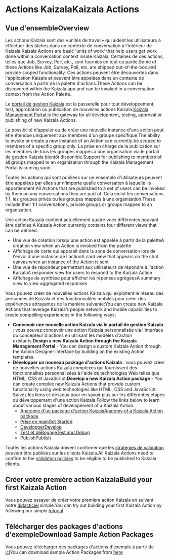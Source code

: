 # <a name="kaizala-actions"></a><span data-ttu-id="6882e-101">Actions Kaizala</span><span class="sxs-lookup"><span data-stu-id="6882e-101">Kaizala Actions</span></span>

## <a name="overview"></a><span data-ttu-id="6882e-102">Vue d'ensemble</span><span class="sxs-lookup"><span data-stu-id="6882e-102">Overview</span></span>
<span data-ttu-id="6882e-103">Les actions Kaizala sont des «unités de travail» qui aident les utilisateurs à effectuer des tâches dans un contexte de conversation à l'intérieur de Kaizala.</span><span class="sxs-lookup"><span data-stu-id="6882e-103">Kaizala Actions are basic 'units of work' that help users get work done within a conversation context inside Kaizala.</span></span> <span data-ttu-id="6882e-104">Certaines de ces actions, telles que Job, Survey, Poll, etc., sont fournies en tout ou partie.</span><span class="sxs-lookup"><span data-stu-id="6882e-104">Some of these Actions like Job, Survey, Poll, etc. are shipped out-of-the-box and provide scoped functionality.</span></span> <span data-ttu-id="6882e-105">Ces actions peuvent être découvertes dans l'application Kaizala et peuvent être appelées dans un contexte de conversation à partir de la palette d'actions.</span><span class="sxs-lookup"><span data-stu-id="6882e-105">These Actions can be discovered within the Kaizala app and can be invoked in a conversation context from the Action Palette.</span></span> 

<span data-ttu-id="6882e-106">Le [portail de gestion Kaizala](https://manage.kaiza.la) est la passerelle pour tout développement, test, approbation ou publication de nouvelles actions Kaizala.</span><span class="sxs-lookup"><span data-stu-id="6882e-106">[Kaizala Management Portal](https://manage.kaiza.la) is the gateway for all development, testing, approval or publishing of new Kaizala Actions.</span></span>

<span data-ttu-id="6882e-107">La possibilité d'appeler ou de créer une nouvelle instance d'une action peut être étendue uniquement aux membres d'un groupe spécifique.</span><span class="sxs-lookup"><span data-stu-id="6882e-107">The ability to invoke or create a new instance of an Action can currently be scoped to members of a specific group only.</span></span> <span data-ttu-id="6882e-108">La prise en charge de la publication sur les membres de tous les groupes mappés à une organisation via le portail de gestion Kaizala bientôt disponible.</span><span class="sxs-lookup"><span data-stu-id="6882e-108">Support for publishing to members of all groups mapped to an organization through the Kaizala Management Portal is coming soon.</span></span>

<span data-ttu-id="6882e-109">Toutes les actions qui sont publiées sur un ensemble d'utilisateurs peuvent être appelées par elles sur n'importe quelle conversation à laquelle ils appartiennent.</span><span class="sxs-lookup"><span data-stu-id="6882e-109">All Actions that are published to a set of users can be invoked by them on any conversations they are part of.</span></span> <span data-ttu-id="6882e-110">Cela inclut les conversations 1:1, les groupes privés ou les groupes mappés à une organisation.</span><span class="sxs-lookup"><span data-stu-id="6882e-110">These include their 1:1 conversations, private groups or groups mapped to an organization.</span></span>

<span data-ttu-id="6882e-111">Une action Kaizala contient actuellement quatre vues différentes pouvant être définies:</span><span class="sxs-lookup"><span data-stu-id="6882e-111">A Kaizala Action currently contains four different views that can be defined:</span></span>

* <span data-ttu-id="6882e-112">Une vue de création lorsqu'une action est appelée à partir de la palette</span><span class="sxs-lookup"><span data-stu-id="6882e-112">A creation view when an Action is invoked from the palette</span></span>
* <span data-ttu-id="6882e-113">Affichage de carte qui apparaît dans la zone de conversation lors de l'envoi d'une instance de l'action</span><span class="sxs-lookup"><span data-stu-id="6882e-113">A card view that appears on the chat canvas when an instance of the Action is sent</span></span>
* <span data-ttu-id="6882e-114">Une vue de répondeur permettant aux utilisateurs de répondre à l'action Kaizala</span><span class="sxs-lookup"><span data-stu-id="6882e-114">A responder view for users to respond to the Kaizala Action</span></span>
* <span data-ttu-id="6882e-115">Affichage de synthèse pour afficher les réponses agrégées</span><span class="sxs-lookup"><span data-stu-id="6882e-115">A summary view to view aggregated responses</span></span>

<span data-ttu-id="6882e-116">Vous pouvez créer de nouvelles actions Kaizala qui exploitent le réseau des personnes de Kaizala et des fonctionnalités mobiles pour créer des expériences attrayantes de la manière suivante:</span><span class="sxs-lookup"><span data-stu-id="6882e-116">You can create new Kaizala Actions that leverage Kaizala’s people network and mobile capabilities to create compelling experiences in the following ways:</span></span>

* <span data-ttu-id="6882e-117">**Concevoir une nouvelle action Kaizala via le portail de gestion Kaizala** : vous pouvez concevoir une action Kaizala personnalisée via l'interface du concepteur d'actions en utilisant les modèles d'action existants.</span><span class="sxs-lookup"><span data-stu-id="6882e-117">**Design a new Kaizala Action through the Kaizala Management Portal** - You can design a custom Kaizala Action through the Action Designer interface by building on the existing Action templates.</span></span>
* <span data-ttu-id="6882e-118">**Développer un nouveau package d'actions Kaizala** : vous pouvez créer de nouvelles actions Kaizala complexes qui fournissent des fonctionnalités personnalisées à l'aide de technologies Web telles que HTML, CSS et JavaScript.</span><span class="sxs-lookup"><span data-stu-id="6882e-118">**Develop a new Kaizala Action package** - You can create complex new Kaizala Actions that provide custom functionality using web technologies like HTML, CSS and JavaScript.</span></span> <span data-ttu-id="6882e-119">Suivez les liens ci-dessous pour en savoir plus sur les différentes étapes du développement d'une action Kaizala.</span><span class="sxs-lookup"><span data-stu-id="6882e-119">Follow the links below to learn about various stages of developement of a Kaizala Action.</span></span>
    *   [<span data-ttu-id="6882e-120">Anatomie d'un package d'action Kaizala</span><span class="sxs-lookup"><span data-stu-id="6882e-120">Anatomy of a Kaizala Action package</span></span>](anatomy.md)
    *   [<span data-ttu-id="6882e-121">Prise en main</span><span class="sxs-lookup"><span data-stu-id="6882e-121">Get Started</span></span>](get_started.md)
    *   [<span data-ttu-id="6882e-122">Développer</span><span class="sxs-lookup"><span data-stu-id="6882e-122">Develop</span></span>](develop.md)
    *   [<span data-ttu-id="6882e-123">Test et déBogage</span><span class="sxs-lookup"><span data-stu-id="6882e-123">Test and Debug</span></span>](test.md)
    *   [<span data-ttu-id="6882e-124">Publish</span><span class="sxs-lookup"><span data-stu-id="6882e-124">Publish</span></span>](publish.md)

<span data-ttu-id="6882e-125">Toutes les actions Kaizala doivent confirmer que les [stratégies de validation](validation.md) peuvent être publiées sur les clients Kaizala.</span><span class="sxs-lookup"><span data-stu-id="6882e-125">All Kaizala Actions need to confirm to the [validation policies](validation.md) to be eligible to be published to Kaizala clients.</span></span>

## <a name="build-your-first-kaizala-action"></a><span data-ttu-id="6882e-126">Créer votre première action Kaizala</span><span class="sxs-lookup"><span data-stu-id="6882e-126">Build your first Kaizala Action</span></span>

<span data-ttu-id="6882e-127">Vous pouvez essayer de créer votre première action Kaizala en suivant notre [didacticiel](tutorial.md) simple.</span><span class="sxs-lookup"><span data-stu-id="6882e-127">You can try out building your first Kaizala Action by following our simple [tutorial](tutorial.md)</span></span>

## <a name="download-sample-action-packages"></a><span data-ttu-id="6882e-128">Télécharger des packages d'actions d'exemple</span><span class="sxs-lookup"><span data-stu-id="6882e-128">Download Sample Action Packages</span></span>

<span data-ttu-id="6882e-129">Vous pouvez télécharger des packages d'actions d'exemple à partir de [ici](https://manage.kaiza.la/MiniApps/DownloadSDK)</span><span class="sxs-lookup"><span data-stu-id="6882e-129">You can download sample Action Packages from [here](https://manage.kaiza.la/MiniApps/DownloadSDK)</span></span>
